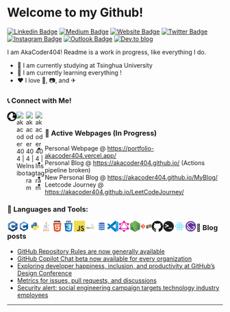 # Welcome to my Github! 

[![Linkedin Badge](https://img.shields.io/badge/-thegeorgeyli-blue?style=flat&logo=Linkedin&logoColor=white&link=https://www.linkedin.com/in/thegeorgeyli/)](https://www.linkedin.com/in//)
[![Medium Badge](https://img.shields.io/badge/-thegeorgeyli-000000?style=flat&labelColor=000000&logo=Medium&link=https://medium.com/@akacoder404)](https://medium.com/@thegeorgeyli)
[![Website Badge](https://img.shields.io/badge/-portfolio-47CCCC?style=flat&logo=Google-Chrome&logoColor=white&link=https://portfolio-akacoder404.vercel.app/)](https://portfolio-akacoder404.vercel.app/)
[![Twitter Badge](https://img.shields.io/badge/-@curiousgeorgeli-1ca0f1?style=flat&labelColor=1ca0f1&logo=twitter&logoColor=white&link=https://twitter.com/curiousgeorgeli)](https://twitter.com/curiousgeorgeli)
[![Instagram Badge](https://img.shields.io/badge/-@curiousgeorgeli-purple?style=flat&logo=instagram&logoColor=white&link=https://instagram.com/curiousgeorgeli/)](https://instagram.com/curiousgeorgeli)
[![Outlook Badge](https://img.shields.io/badge/-akacoder404-c14438?style=flat&logo=Gmail&logoColor=white&link=mailto:akacoder404@outlook.com)](mailto:akacoder404@outlook.com)
[![Dev.to blog](https://img.shields.io/badge/-akacoder404-0A0A0A?style=flat&logo=dev.to&logoColor=white&link=https://dev.to/akacoder404)](https://dev.to/akacoder404)

I am AkaCoder404! Readme is a work in progress, like everything I do. 

- 🏫 I am currently studying at Tsinghua University
- 🍎 I am currently learning everything ! 
- :heart: I love 🏀, 📷, and ✈

### 📞 Connect with Me! 
[<img align="left" alt="akacoder404.com" width="22px" src="https://raw.githubusercontent.com/iconic/open-iconic/master/svg/globe.svg" />][website]
[<img align="left" alt="akacoder404 | Weibo" width="22px" src="https://cdn.jsdelivr.net/npm/simple-icons@v3/icons/sinaweibo.svg" />][weibo]
[<img align="left" alt="akacoder404 | Instagram" width="22px" src="https://cdn.jsdelivr.net/npm/simple-icons@v3/icons/instagram.svg" />][instagram]
[<img align="left" alt="akacoder404 | Instagram" width="22px" src="https://cdn.jsdelivr.net/npm/simple-icons@v3/icons/alipay.svg" />][alipay]
<!-- [<img align="left" alt="codeSTACKr | YouTube" width="22px" src="https://cdn.jsdelivr.net/npm/simple-icons@v3/icons/youtube.svg" />][youtube]
[<img align="left" alt="codeSTACKr | Twitter" width="22px" src="https://cdn.jsdelivr.net/npm/simple-icons@v3/icons/twitter.svg" />][twitter]
[<img align="left" alt="codeSTACKr | LinkedIn" width="22px" src="https://cdn.jsdelivr.net/npm/simple-icons@v3/icons/linkedin.svg" />][linkedin] -->
<br/>

### 🚧 Active Webpages (In Progress)
- Personal Webpage @ https://portfolio-akacoder404.vercel.app/
- Personal Blog @ https://akacoder404.github.io/ (Actions pipeline broken)
- New Personal Blog @ https://akacoder404.github.io/MyBlog/ 
- Leetcode Journey @ https://akacoder404.github.io/LeetCodeJourney/

### 🔨 Languages and Tools:
<img align="left" alt="CPP" width="26px" src="https://raw.githubusercontent.com/github/explore/80688e429a7d4ef2fca1e82350fe8e3517d3494d/topics/cpp/cpp.png" />
<img align="left" alt="C" width="26px" src="https://raw.githubusercontent.com/github/explore/80688e429a7d4ef2fca1e82350fe8e3517d3494d/topics/c/c.png" />
<img align="left" alt="Python" width="26px" src="https://raw.githubusercontent.com/github/explore/80688e429a7d4ef2fca1e82350fe8e3517d3494d/topics/python/python.png" />
<img align="left" alt="Python" width="26px" src="https://raw.githubusercontent.com/github/explore/80688e429a7d4ef2fca1e82350fe8e3517d3494d/topics/java/java.png" />
<img align="left" alt="HTML5" width="26px" src="https://raw.githubusercontent.com/github/explore/80688e429a7d4ef2fca1e82350fe8e3517d3494d/topics/html/html.png" />
<img align="left" alt="CSS3" width="26px" src="https://raw.githubusercontent.com/github/explore/80688e429a7d4ef2fca1e82350fe8e3517d3494d/topics/css/css.png" />
<img align="left" alt="JavaScript" width="26px" src="https://raw.githubusercontent.com/github/explore/80688e429a7d4ef2fca1e82350fe8e3517d3494d/topics/javascript/javascript.png" />
<img align="left" alt="MySQL" width="26px" src="https://raw.githubusercontent.com/github/explore/80688e429a7d4ef2fca1e82350fe8e3517d3494d/topics/mysql/mysql.png" />
<img align="left" alt="SQL" width="26px" src="https://raw.githubusercontent.com/github/explore/80688e429a7d4ef2fca1e82350fe8e3517d3494d/topics/sql/sql.png" />
<img align="left" alt="Visual Studio Code" width="26px" src="https://raw.githubusercontent.com/github/explore/80688e429a7d4ef2fca1e82350fe8e3517d3494d/topics/visual-studio-code/visual-studio-code.png"/>
<img align="left" alt="GraphQL" width="26px" src="https://raw.githubusercontent.com/github/explore/80688e429a7d4ef2fca1e82350fe8e3517d3494d/topics/graphql/graphql.png" />
<img align="left" alt="Node.js" width="26px" src="https://raw.githubusercontent.com/github/explore/80688e429a7d4ef2fca1e82350fe8e3517d3494d/topics/nodejs/nodejs.png" />
<img align="left" alt="Git" width="26px" src="https://raw.githubusercontent.com/github/explore/80688e429a7d4ef2fca1e82350fe8e3517d3494d/topics/git/git.png" />
<img align="left" alt="GitHub" width="26px" src="https://raw.githubusercontent.com/github/explore/78df643247d429f6cc873026c0622819ad797942/topics/github/github.png" />
<img align="left" alt="Terminal" width="26px" src="https://raw.githubusercontent.com/github/explore/80688e429a7d4ef2fca1e82350fe8e3517d3494d/topics/terminal/terminal.png" />
<img align="left" alt="React" width="26px" src="https://raw.githubusercontent.com/github/explore/80688e429a7d4ef2fca1e82350fe8e3517d3494d/topics/react/react.png" />
<img align="left" alt="Gatsby" width="26px" src="https://raw.githubusercontent.com/github/explore/e94815998e4e0713912fed477a1f346ec04c3da2/topics/gatsby/gatsby.png" />


### 📕 Blog posts
<!-- BLOG-POST-LIST:START -->
- [GitHub Repository Rules are now generally available](https://github.blog/2023-07-24-github-repository-rules-are-now-generally-available/)
- [GitHub Copilot Chat beta now available for every organization](https://github.blog/2023-07-20-github-copilot-chat-beta-now-available-for-every-organization/)
- [Exploring developer happiness, inclusion, and productivity at GitHub’s Design Conference](https://github.blog/2023-07-19-exploring-developer-happiness-inclusion-and-productivity-at-githubs-design-conference/)
- [Metrics for issues, pull requests, and discussions](https://github.blog/2023-07-19-metrics-for-issues-pull-requests-and-discussions/)
- [Security alert: social engineering campaign targets technology industry employees](https://github.blog/2023-07-18-security-alert-social-engineering-campaign-targets-technology-industry-employees/)
<!-- BLOG-POST-LIST:END -->

<hr>

[//]: # (link defs that don't show up)

[website]: https://akacoder404.github.io/
<!-- 
[course]: 
[twitter]: 
[youtube]:  -->
[alipay]: https://alipay.com/
[weibo]: https://weibo.com/u/7725080699
[instagram]: https://www.instagram.com/curiousgeorgeli/
<!-- [linkedin]: 
[webdevplaylist]: 
[jsplaylist]: 
[cssplaylist]: 
[reactplaylist]:  -->

<!-- 
![Your Repository's Stats](https://github-readme-stats.vercel.app/api/top-langs/?username=AkashiLi&theme=blue-green) -->
